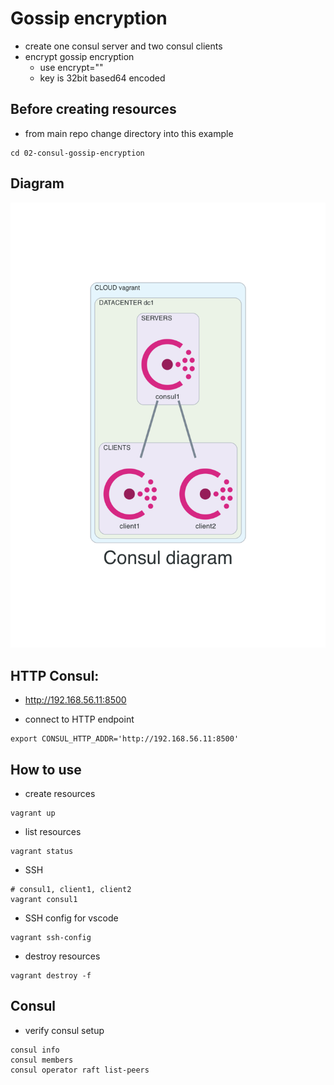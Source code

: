 # Gossip encryption
- create one consul server and two consul clients
- encrypt gossip encryption
  - use encrypt="<KEY>"
  - key is 32bit based64 encoded

## Before creating resources
- from main repo change directory into this example
```
cd 02-consul-gossip-encryption
```

## Diagram
![](./diagram/diagram.png)

## HTTP Consul:
- http://192.168.56.11:8500

- connect to HTTP endpoint
```
export CONSUL_HTTP_ADDR='http://192.168.56.11:8500'
```

## How to use
- create resources
```
vagrant up
```

- list resources
```
vagrant status
```

- SSH
```
# consul1, client1, client2
vagrant consul1
```

- SSH config for vscode
```
vagrant ssh-config
```

- destroy resources
```
vagrant destroy -f
```

## Consul
- verify consul setup
```
consul info
consul members
consul operator raft list-peers
```
